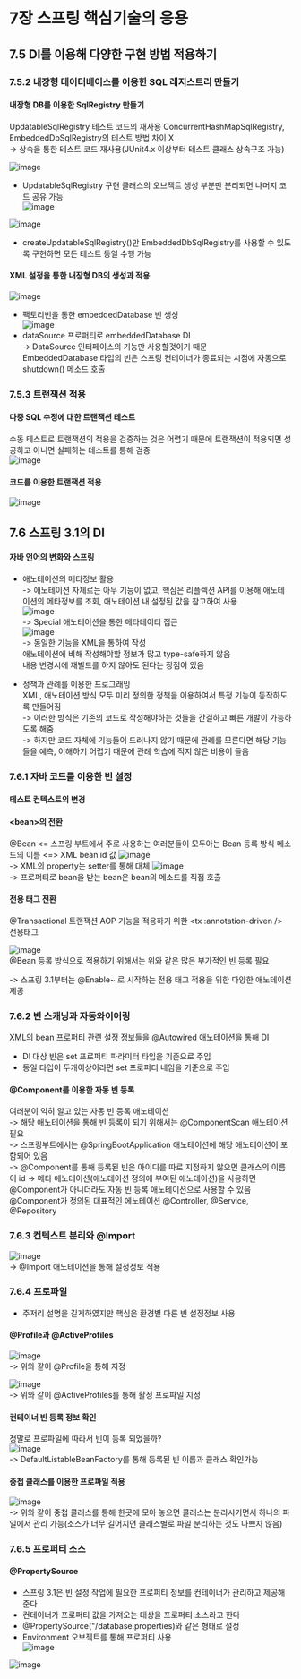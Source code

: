 # 7장 스프링 핵심기술의 응용

## 7.5 DI를 이용해 다양한 구현 방법 적용하기

### 7.5.2 내장형 데이터베이스를 이용한 SQL 레지스트리 만들기

#### 내장형 DB를 이용한 SqlRegistry 만들기

UpdatableSqlRegistry 테스트 코드의 재사용
ConcurrentHashMapSqlRegistry, EmbeddedDbSqlRegistry의 테스트 방법 차이 X  
-> 상속을 통한 테스트 코드 재사용(JUnit4.x 이상부터 테스트 클래스 상속구조 가능)

![image](https://user-images.githubusercontent.com/18495291/235968155-9dddc177-bbcd-4228-ab48-2f139b4c5b42.png)  
- UpdatableSqlRegistry 구현 클래스의 오브젝트 생성 부분만 분리되면 나머지 코드 공유 가능  
![image](https://user-images.githubusercontent.com/18495291/235968255-21d552ac-8af1-4d3e-8805-5c0bb60c3ab8.png) 

![image](https://user-images.githubusercontent.com/18495291/235969785-ff65e484-4192-4425-af66-94df31aeb458.png)
- createUpdatableSqlRegistry()만 EmbeddedDbSqlRegistry를 사용할 수 있도록 구현하면 모든 테스트 동일 수행 가능  

#### XML 설정을 통한 내장형 DB의 생성과 적용

![image](https://user-images.githubusercontent.com/18495291/235971080-156a66f3-3521-4b13-a6b3-31ca9cdd4669.png)
- 팩토리빈을 통한 embeddedDatabase 빈 생성  
![image](https://user-images.githubusercontent.com/18495291/235971312-fd315b1a-a790-4491-b0a3-6de7d96cc095.png)
- dataSource 프로퍼티로 embeddedDatabase DI  
-> DataSource 인터페이스의 기능만 사용할것이기 때문  
EmbeddedDatabase 타입의 빈은 스프링 컨테이너가 종료되는 시점에 자동으로 shutdown() 메소드 호출  

### 7.5.3 트랜잭션 적용  
#### 다중 SQL 수정에 대한 트랜잭션 테스트
수동 테스트로 트랜잭션의 적용을 검증하는 것은 어렵기 때문에 트랜잭션이 적용되면 성공하고 아니면 실패하는 테스트를 통해 검증  
![image](https://user-images.githubusercontent.com/18495291/236244280-f93d69a0-edc5-4419-bc10-5503cce45d70.png)

#### 코드를 이용한 트랜잭션 적용
![image](https://user-images.githubusercontent.com/18495291/236244775-d9e1a620-456f-4234-a4df-ce7867ade29a.png)

## 7.6 스프링 3.1의 DI
#### 자바 언어의 변화와 스프링
- 애노테이션의 메타정보 활용  
-> 애노테이션 자체로는 아무 기능이 없고, 핵심은 리플렉션 API를 이용해 애노테이션의 메타정보를 조회, 애노테이션 내 설정된 값을 참고하여 사용  
![image](https://user-images.githubusercontent.com/18495291/236248825-16e98115-3d80-4aba-ba1c-57c9a5d8f932.png)  
-> Special 애노테이션을 통한 메타데이터 접근  
![image](https://user-images.githubusercontent.com/18495291/236249000-65d27c5a-855b-4e32-a3db-b6632297bdb9.png)  
-> 동일한 기능을 XML을 통하여 작성  
애노테이션에 비해 작성해야할 정보가 많고 type-safe하지 않음  
내용 변경시에 재빌드를 하지 않아도 된다는 장점이 있음  

- 정책과 관례를 이용한 프로그래밍  
XML, 애노테이션 방식 모두 미리 정의한 정책을 이용하여서 특정 기능이 동작하도록 만들어짐  
-> 이러한 방식은 기존의 코드로 작성해야하는 것들을 간결하고 빠른 개발이 가능하도록 해줌  
-> 하지만 코드 자체에 기능들이 드러나지 않기 때문에 관례를 모른다면 해당 기능들을 예측, 이해하기 어렵기 때문에 관례 학습에 적지 않은 비용이 들음  

### 7.6.1 자바 코드를 이용한 빈 설정  
#### 테스트 컨텍스트의 변경 
#### \<bean\>의 전환  
@Bean <= 스프링 부트에서 주로 사용하는 여러분들이 모두아는 Bean 등록 방식 
메소드의 이름 <=> XML bean id 값
![image](https://user-images.githubusercontent.com/18495291/236257654-546d4a16-7d31-494a-80e2-712dc1651a09.png)  
-> XML의 property는 setter를 통해 대체
![image](https://user-images.githubusercontent.com/18495291/236258636-2fce5e60-aa1d-44d6-b001-1e75a981d5c2.png)  
-> 프로퍼티로 bean을 받는 bean은 bean의 메소드를 직접 호출 

#### 전용 태그 전환  
@Transactional 트랜잭션 AOP 기능을 적용하기 위한 \<tx :annotation-driven \/\> 전용태그

![image](https://user-images.githubusercontent.com/18495291/236266844-b9929d09-34d0-4562-8c2d-788d4c30c13b.png)  
@Bean 등록 방식으로 적용하기 위해서는 위와 같은 많은 부가적인 빈 등록 필요  

-> 스프링 3.1부터는 @Enable~ 로 시작하는 전용 태그 적용을 위한 다양한 애노테이션 제공

### 7.6.2 빈 스캐닝과 자동와이어링  
XML의 bean 프로퍼티 관련 설정 정보들을 @Autowired 애노테이션을 통해 DI  
- DI 대상 빈은 set 프로퍼티 파라미터 타입을 기준으로 주입
- 동일 타입이 두개이상이라면 set 프로퍼티 네임을 기준으로 주입

#### @Component를 이용한 자동 빈 등록  
여러분이 익히 알고 있는 자동 빈 등록 애노테이션  
-> 해당 애노테이션을 통해 빈 등록이 되기 위해서는 @ComponentScan 애노테이션 필요  
-> 스프링부트에서는 @SpringBootApplication 애노테이션에 해당 애노테이션이 포함되어 있음  
-> @Component를 통해 등록된 빈은 아이디를 따로 지정하지 않으면 클래스의 이름이 id
-> 메타 에노테이션(애노테이션 정의에 부여된 애노테이션)을 사용하면 @Component가 아니더라도 자동 빈 등록 애노테이션으로 사용할 수 있음 @Component가 정의된 대표적인 에노테이션 @Controller, @Service, @Repository  

### 7.6.3 컨텍스트 분리와 @Import  
![image](https://user-images.githubusercontent.com/18495291/236267721-c4ee3fb0-1980-4177-aef0-f0345f770b09.png)  
-> @Import 애노테이션을 통해 설정정보 적용  

### 7.6.4 프로파일  
- 주저리 설명을 길게하였지만 핵심은 환경별 다른 빈 설정정보 사용  
#### @Profile과 @ActiveProfiles

![image](https://user-images.githubusercontent.com/18495291/236269952-fc2c0cdf-4aac-4336-801b-a6ebb44814d7.png)  
-> 위와 같이 @Profile을 통해 지정

![image](https://user-images.githubusercontent.com/18495291/236270068-dd118e37-0972-42db-acdc-8f7a33a0c296.png)  
-> 위와 같이 @ActiveProfiles를 통해 활정 프로파일 지정  

#### 컨테이너 빈 등록 정보 확인 
정말로 프로파일에 따라서 빈이 등록 되었을까?  
![image](https://user-images.githubusercontent.com/18495291/236270530-ea69addb-da97-4222-a9ff-8cb2719be63d.png)  
-> DefaultListableBeanFactory를 통해 등록된 빈 이름과 클래스 확인가능  

#### 중첩 클래스를 이용한 프로파일 적용
![image](https://user-images.githubusercontent.com/18495291/236271377-9d46543e-c4f0-4fbb-bcb9-d83c0058eee9.png)  
-> 위와 같이 중첩 클래스를 통해 한곳에 모아 놓으면 클래스는 분리시키면서 하나의 파일에서 관리 가능(소스가 너무 길어지면 클래스별로 파일 분리하는 것도 나쁘지 않음)  

### 7.6.5 프로퍼티 소스  
#### @PropertySource
- 스프링 3.1은 빈 설정 작업에 필요한 프로퍼티 정보를 컨테이너가 관리하고 제공해준다
- 컨테이너가 프로퍼티 값을 가져오는 대상을 프로퍼티 소스라고 한다  
- @PropertySource("/database.properties)와 같은 형태로 설정
- Environment 오브젝트를 통해 프로퍼티 사용  
![image](https://user-images.githubusercontent.com/18495291/236276949-6960aea0-a5e2-4248-b433-754e399a0451.png)  

![image](https://user-images.githubusercontent.com/18495291/236276859-afce7f38-43ef-4d73-a833-20751d71fbbf.png)  
